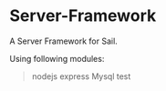 Server-Framework
================

A Server Framework for Sail.

Using following modules:

>nodejs
>express
>Mysql
>test
